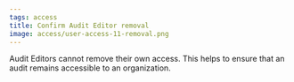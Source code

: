 ```yaml
---
tags: access
title: Confirm Audit Editor removal
image: access/user-access-11-removal.png
---
```


Audit Editors cannot remove their own access. This helps to ensure that an audit remains accessible to an organization.
